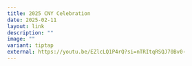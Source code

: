 ```yaml
---
title: 2025 CNY Celebration
date: 2025-02-11
layout: link
description: ""
image: ""
variant: tiptap
external: https://youtu.be/EZlcLQ1P4rQ?si=nTRItqRSQJ70Bv0-
---
```

